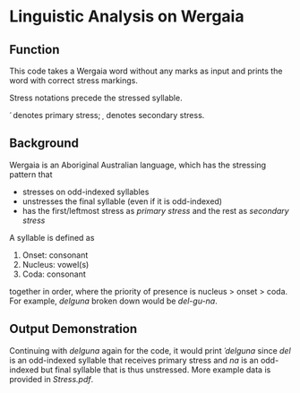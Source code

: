 # Linguistic Analysis on Wergaia
## Function
This code takes a Wergaia word without any marks as input and prints the word with correct stress markings.

Stress notations precede the stressed syllable.

_ˈ_ denotes primary stress; _ˌ_ denotes secondary stress.

## Background
Wergaia is an Aboriginal Australian language, which has the stressing pattern that
 * stresses on odd-indexed syllables
 * unstresses the final syllable (even if it is odd-indexed)
 * has the first/leftmost stress as _primary stress_ and the rest as _secondary stress_

A syllable is defined as
1. Onset: consonant
2. Nucleus: vowel(s)
3. Coda: consonant

together in order, where the priority of presence is nucleus > onset > coda.
For example, _delguna_ broken down would be _del-gu-na_.

## Output Demonstration
Continuing with _delguna_ again for the code, it would print _ˈdelguna_ since _del_ is an odd-indexed syllable that receives primary stress and _na_ is an odd-indexed but final syllable that is thus unstressed. More example data is provided in _Stress.pdf_.
